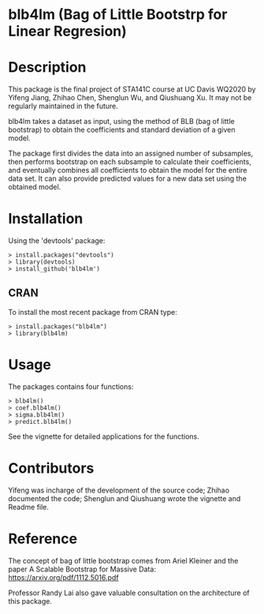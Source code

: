 # blb4lm (Bag of Little Bootstrp for Linear Regresion) #

# Description #

This package is the final project of STA141C course at UC Davis WQ2020 by Yifeng Jiang, Zhihao Chen, Shenglun Wu, and Qiushuang Xu. It may not be regularly maintained in the future.

blb4lm takes a dataset as input, using the method of BLB (bag of little bootstrap) to obtain the coefficients and standard deviation of a given model.
  
The package first divides the data into an assigned number of subsamples, then performs bootstrap on each subsample to calculate their coefficients, and eventually combines all coefficients to obtain the model for the entire data set. It can also provide predicted values for a new data set using the obtained model.


# Installation #

Using the 'devtools' package:

    > install.packages("devtools")
    > library(devtools)
    > install_github('blb4lm')
    
    
## CRAN ##

To install the most recent package from CRAN type:

    > install.packages("blb4lm")
    > library(blb4lm)

# Usage #

The packages contains four functions:

    > blb4lm()
    > coef.blb4lm()
    > sigma.blb4lm()
    > predict.blb4lm()
    
See the vignette for detailed applications for the functions.

# Contributors #

Yifeng was incharge of the development of the source code; Zhihao documented the code; Shenglun and Qiushuang wrote the vignette and Readme file.

# Reference #

The concept of bag of little bootstrap comes from Ariel Kleiner and the paper A Scalable Bootstrap for Massive Data: https://arxiv.org/pdf/1112.5016.pdf

Professor Randy Lai also gave valuable consultation on the architecture of this package.
